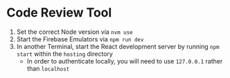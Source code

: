 # Code Review Tool

1. Set the correct Node version via `nvm use`
2. Start the Firebase Emulators via `npm run dev`
3. In another Terminal, start the React development server by running `npm start` within the `hosting` directory
   - In order to authenticate locally, you will need to use `127.0.0.1` rather than `localhost`
